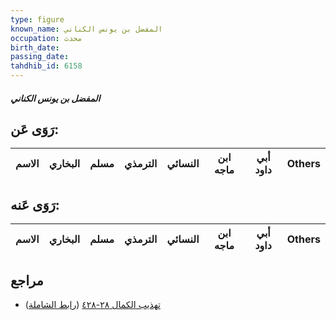 ```yaml
---
type: figure
known_name: المفضل بن يونس الكناني
occupation: محدث
birth_date:
passing_date:
tahdhib_id: 6158
---
```

##### المفضل بن يونس الكناني

## رَوَى عَن:
| الاسم | البخاري | مسلم | الترمذي | النسائي | ابن ماجه | أبي داود | Others |
| ----- | ------- | ---- | ------- | ------- | -------- | -------- | ------ |
## رَوَى عَنه:
| الاسم | البخاري | مسلم | الترمذي | النسائي | ابن ماجه | أبي داود | Others |
| ----- | ------- | ---- | ------- | ------- | -------- | -------- | ------ |
## مراجع
- [تهذيب الكمال ٢٨-٤٢٨](obsidian://open?vault=Tahdhib-al-Kamal&file=Figures/٦١٥٨-المفضل%20بن%20يونس%20الكناني) ([رابط الشاملة](https://shamela.ws/book/3722/15403))